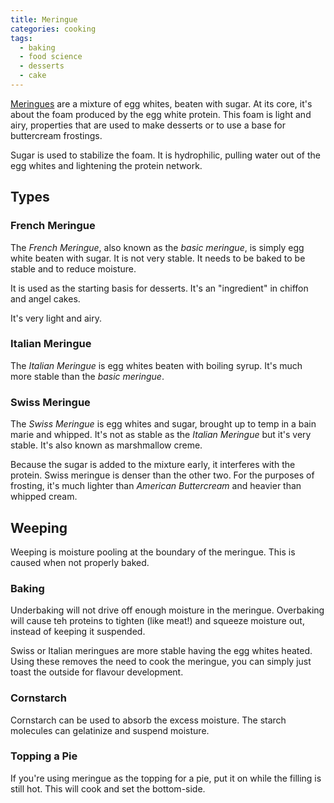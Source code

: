 ```yaml
---
title: Meringue
categories: cooking
tags:
  - baking
  - food science
  - desserts
  - cake
---
```


[Meringues][1] are a mixture of egg whites, beaten with sugar.
At its core, it's about the foam produced by the egg white protein.
This foam is light and airy, properties that are used to make desserts or to use a base for buttercream frostings.

[1]: https://en.wikipedia.org/wiki/Meringue

Sugar is used to stabilize the foam.
It is hydrophilic, pulling water out of the egg whites and lightening the protein network.

## Types

### French Meringue

The _French Meringue_, also known as the _basic meringue_, is simply egg white beaten with sugar.
It is not very stable.
It needs to be baked to be stable and to reduce moisture.

It is used as the starting basis for desserts.
It's an "ingredient" in chiffon and angel cakes.

It's very light and airy.

### Italian Meringue

The _Italian Meringue_ is egg whites beaten with boiling syrup.
It's much more stable than the _basic meringue_.

### Swiss Meringue

The _Swiss Meringue_ is egg whites and sugar, brought up to temp in a bain marie and whipped.
It's not as stable as the _Italian Meringue_ but it's very stable.
It's also known as marshmallow creme.

Because the sugar is added to the mixture early, it interferes with the protein.
Swiss meringue is denser than the other two.
For the purposes of frosting, it's much lighter than _American Buttercream_ and heavier than whipped cream.

## Weeping

Weeping is moisture pooling at the boundary of the meringue.
This is caused when not properly baked.

### Baking

Underbaking will not drive off enough moisture in the meringue.
Overbaking will cause teh proteins to tighten (like meat!) and squeeze moisture out, instead of keeping it suspended.

Swiss or Italian meringues are more stable having the egg whites heated.
Using these removes the need to cook the meringue, you can simply just toast the outside for flavour development.

### Cornstarch

Cornstarch can be used to absorb the excess moisture.
The starch molecules can gelatinize and suspend moisture.

### Topping a Pie

If you're using meringue as the topping for a pie, put it on while the filling is still hot.
This will cook and set the bottom-side.

